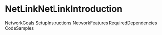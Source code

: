 # NetLinkNetLinkIntroduction
NetworkGoals
SetupInstructions
NetworkFeatures
RequiredDependencies
CodeSamples
